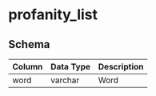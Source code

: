 # profanity_list

## Schema
| Column | Data Type | Description |
| :--- | :--- | :--- |
| word | varchar | Word |

